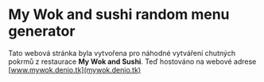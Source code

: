 # My Wok and sushi random menu generator
Tato webová stránka byla vytvořena pro náhodné vytváření chutných pokrmů z restaurace **My Wok and Sushi**.
Teď hostováno na webové adrese [www.mywok.denio.tk](mywok.denio.tk)